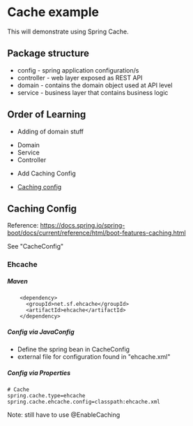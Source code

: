 # Cache example

This will demonstrate using Spring Cache.

## Package structure

* config - spring application configuration/s
* controller - web layer exposed as REST API
* domain - contains the domain object used at API level
* service - business layer that contains business logic





## Order of Learning

* Adding of domain stuff
 - Domain
 - Service
 - Controller

* Add Caching Config
 - [Caching config](#caching_config)



## <a name="caching_config"/> Caching Config

Reference: https://docs.spring.io/spring-boot/docs/current/reference/html/boot-features-caching.html

See "CacheConfig"


### Ehcache

##### Maven

```
    <dependency>
      <groupId>net.sf.ehcache</groupId>
      <artifactId>ehcache</artifactId>
    </dependency>
```

##### Config via JavaConfig

* Define the spring bean in CacheConfig
* external file for configuration found in "ehcache.xml"

##### Config via Properties

```
# Cache
spring.cache.type=ehcache
spring.cache.ehcache.config=classpath:ehcache.xml
```

Note: still have to use @EnableCaching

